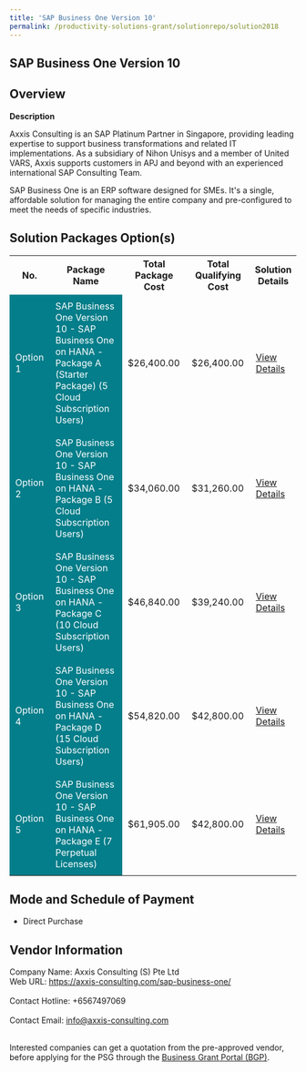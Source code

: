 ```yaml
---
title: 'SAP Business One Version 10'
permalink: /productivity-solutions-grant/solutionrepo/solution2018
---
```


## SAP Business One Version 10

## Overview

**Description**

Axxis Consulting is an SAP Platinum Partner in Singapore, providing leading expertise to support business transformations and related IT implementations. As a subsidiary of Nihon Unisys and a member of United VARS, Axxis supports customers in APJ and beyond with an experienced international SAP Consulting Team.

SAP Business One is an ERP software designed for SMEs. It's a single, affordable solution for managing the entire company and pre-configured to meet the needs of specific industries.

## Solution Packages Option(s)

<table>
<tr>
<th><b>No.</b></th>
<th><b>Package Name</b></th>
<th><b>Total Package Cost</b></th>
<th><b>Total Qualifying Cost</b></th>
<th><b>Solution Details</b></th>
</tr>
<tr>
<td style='padding: 10px; background-color: #037E8A; color: #FFFFFF;'>Option 1</td>
<td style='padding: 10px; background-color: #037E8A; color: #FFFFFF;'>SAP Business One Version 10 - SAP Business One on HANA - Package A (Starter Package) (5 Cloud Subscription Users)</td>
<td style='padding: 10px;'>$26,400.00</td>
<td style='padding: 10px;'>$26,400.00</td>
<td style='padding: 10px;'><a href='https://www.gobusiness.gov.sg/images/psg/20200770_Desensitised_Annex_3_Part_1.pdf' target='_blank'>View Details</a></td>
</tr>
<tr>
<td style='padding: 10px; background-color: #037E8A; color: #FFFFFF;'>Option 2</td>
<td style='padding: 10px; background-color: #037E8A; color: #FFFFFF;'>SAP Business One Version 10 - SAP Business One on HANA - Package B (5 Cloud Subscription Users)</td>
<td style='padding: 10px;'>$34,060.00</td>
<td style='padding: 10px;'>$31,260.00</td>
<td style='padding: 10px;'><a href='https://www.gobusiness.gov.sg/images/psg/20200770_Desensitised_Annex_3_Part_2.pdf' target='_blank'>View Details</a></td>
</tr>
<tr>
<td style='padding: 10px; background-color: #037E8A; color: #FFFFFF;'>Option 3</td>
<td style='padding: 10px; background-color: #037E8A; color: #FFFFFF;'>SAP Business One Version 10 - SAP Business One on HANA - Package C (10 Cloud Subscription Users)</td>
<td style='padding: 10px;'>$46,840.00</td>
<td style='padding: 10px;'>$39,240.00</td>
<td style='padding: 10px;'><a href='https://www.gobusiness.gov.sg/images/psg/20200770_Desensitised_Annex_3_Part_3.pdf' target='_blank'>View Details</a></td>
</tr>
<tr>
<td style='padding: 10px; background-color: #037E8A; color: #FFFFFF;'>Option 4</td>
<td style='padding: 10px; background-color: #037E8A; color: #FFFFFF;'>SAP Business One Version 10 - SAP Business One on HANA - Package D (15 Cloud Subscription Users)</td>
<td style='padding: 10px;'>$54,820.00</td>
<td style='padding: 10px;'>$42,800.00</td>
<td style='padding: 10px;'><a href='https://www.gobusiness.gov.sg/images/psg/20200770_Desensitised_Annex_3_Part_4.pdf' target='_blank'>View Details</a></td>
</tr>
<tr>
<td style='padding: 10px; background-color: #037E8A; color: #FFFFFF;'>Option 5</td>
<td style='padding: 10px; background-color: #037E8A; color: #FFFFFF;'>SAP Business One Version 10 - SAP Business One on HANA - Package E (7 Perpetual Licenses)</td>
<td style='padding: 10px;'>$61,905.00</td>
<td style='padding: 10px;'>$42,800.00</td>
<td style='padding: 10px;'><a href='https://www.gobusiness.gov.sg/images/psg/20200770_Desensitised_Annex_3_Part_5.pdf' target='_blank'>View Details</a></td>
</tr>
</table>

## Mode and Schedule of Payment

 - Direct Purchase

## Vendor Information

 Company Name: Axxis Consulting (S) Pte Ltd<br>Web URL: https://axxis-consulting.com/sap-business-one/ <br><br>Contact Hotline: +6567497069 <br><br>Contact Email: info@axxis-consulting.com <br><br>

Interested companies can get a quotation from the pre-approved vendor, before applying for the PSG through the <a href='https://www.businessgrants.gov.sg/' target='_blank' rel='noopener'>Business Grant Portal (BGP)</a>.

<script src="/jquery/resize-tables.js"></script>
